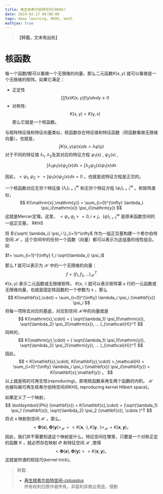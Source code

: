 ```yaml
---
title: 再生核希尔伯特空间(RKHS)
date: 2019-02-17 00:00:00
tags: deep learning, RKHS, math
mathjax: true
---
```

> **【转载，文末有出处】**
# 核函数

每一个函数$f$都可以看做一个无限维的向量，那么二元函数$K(x,y)$ 就可以看做是一个无限维的矩阵。如果它满足：

* 正定性
$$
\int \int f(\mathrm{x})K(\mathrm{x},\mathrm{y})f(\mathrm{y})d \mathrm{x} d\mathrm{y} \geq 0
$$
* 对称性:
$$
K(\mathrm{x},\mathrm{y}) = K(\mathrm{y},\mathrm{x})
$$
那么它就是一个核函数。

与矩阵特征值和特征向量类似，核函数存在特征值和特征函数（将函数看做无限维向量）。也就是，
$$
\int K(\mathrm{x},\mathrm{y}) \psi (\mathrm{x}) d\mathrm{x} = \lambda \psi (\mathrm{y})
$$
对于不同的特征值 $\lambda_1$, $\lambda_2$及其对应的特征方程 $\psi_1(\mathrm{x})$ , $\psi_2(\mathrm{x})$ ,

$$
\int \lambda_1 \psi_1(\mathrm{x}) \psi_2(\mathrm{x}) d \mathrm{x} = \int \lambda_2 \psi_2(\mathrm{x}) \psi_1(\mathrm{x}) d \mathrm{x}
$$

因此，$<\psi_1, \psi_2> = \int \psi_1(\mathrm{x}) \psi_2(\mathrm{x}) d \mathrm{x} = 0$ 。也就是说特征方程是正交的。

一个核函数对应无穷个特征值 $\{ \lambda_i \}_{i=1}^\infty$ 和无穷个特征方程 $\{ \varphi_i \}_{i=1}^\infty$ 。和矩阵类似，
$$
K(\mathrm{x},\mathrm{y}) = \sum_{i=0}^{\infty} \lambda_i \psi_i(\mathrm{x}) \psi_i(\mathrm{y})
$$
这就是Mercer定理。这里， $<\psi_i, \psi_j>=0 , i \ne j 。 \{ \psi \}_{i=1}^{\infty}$ 是原来函数空间的一组正交基。
RKHS

将 $\{\sqrt{ \lambda_i} \psi_i \}_{i=1}^\infty$ 作为一组正交基构建一个希尔伯特空间 $\mathcal{H}$ 。这个空间中的任何一个函数（向量）都可以表示为这组基的线性组合。如

$f= \sum_{i=1}^{\infty} f_i \sqrt{\lambda_i} \psi_i$

那么 f 就可以表示为 $\mathcal{H}$ 中的一个无限维的向量：
$$
f= (f_1,f_2,...)_{\mathcal{H}}^T
$$
$K(\mathrm{x},\mathrm{y})$ 表示二元函数或无限维矩阵， $K(\mathrm{x},\cdot)$ 就可以表示矩阵第 x 行的一元函数或无限维向量，也就是固定核函数的一个参数为 $\mathrm{x}$ ，那么
$$
K(\mathbf{x},\cdot) = \sum_{i=0}^{\infty} \lambda_i \psi_i (\mathbf{x}) \psi_i
$$
将每一项除去对应的基底，对应到空间 $\mathcal{H}$中的向量就是
$$
K(\mathrm{x},\cdot) = ( \sqrt{\lambda_1} \psi_1(\mathrm{x}), \sqrt{\lambda_2} \psi_2(\mathrm{x}), ... )_{\mathcal{H}}^T
$$
同样的，
$$
K(\mathrm{y},\cdot) = ( \sqrt{\lambda_1} \psi_1(\mathrm{y}), \sqrt{\lambda_2} \psi_2(\mathrm{y}), ... )_{\mathcal{H}}^T
$$
因此，
$$
< K(\mathbf{x},\cdot), K(\mathbf{y},\cdot) >_\mathcal{H} = \sum_{i=0}^{\infty} \lambda_i \psi_i (\mathbf{x}) \psi_i(\mathbf{y}) = K(\mathbf{x},\mathbf{y}) 。
$$
以上就是核的可再生性(reproducing)，即用核函数来再生两个函数的内积。 $\mathcal{H}$ 也被叫做可再生核希尔伯特空间(RKHS, reproducing kernel Hilbert space)。

如果定义了一个映射，
$$
\boldsymbol{\Phi} (\mathbf{x}) = K(\mathbf{x},\cdot) = (\sqrt{\lambda_1} \psi_1 (\mathbf{x}), \sqrt{\lambda_2} \psi_2 (\mathbf{x}), \cdots )^T
$$
将点 $\mathrm{x}$ 映射到空间 $\mathcal{H}$ 。那么，
$$
< \boldsymbol{\Phi} (\mathbf{x}), \boldsymbol{\Phi} (\mathbf{y}) >_\mathcal{H} = < K(\mathbf{x},\cdot), K(\mathbf{y},\cdot) >_\mathcal{H} = K(\mathbf{x},\mathbf{y}) 。
$$
因此，我们并不需要知道这个映射是什么，特征空间在哪里，只要是一个对称正定的函数 K ，就必然存在映射 $\Phi$ 和特征空间 $\mathcal{H}$ ,使得
$$
< \boldsymbol{\Phi} (\mathbf{x}), \boldsymbol{\Phi} (\mathbf{y}) > = K(\mathbf{x},\mathbf{y}) 。
$$
这就是所谓的核技巧(kernel trick)。
> 转载:
> * [再生核希尔伯特空间-cplusplus](https://zhuanlan.zhihu.com/p/29527729) \
> 所有权利归原作者所有，非盈利非商业用途，侵删